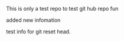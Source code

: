 This is only a test repo to test git hub repo fun




added new infomation



test info for git reset head.

